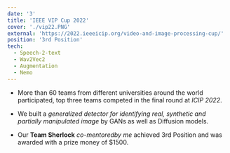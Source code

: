 ```yaml
---
date: '3'
title: 'IEEE VIP Cup 2022'
cover: './vip22.PNG'
external: 'https://2022.ieeeicip.org/video-and-image-processing-cup/'
position: '3rd Position'
tech:
  - Speech-2-text
  - Wav2Vec2
  - Augmentation
  - Nemo
---
```


- <p align="left"> More than 60 teams from different universities around  the world participated, top three teams competed in the final round at <i>ICIP 2022</i>.</p>

- <p align="left">We built a <i>generalized detector for identifying real, synthetic and partially manipulated image</i> by GANs as well as Diffusion models.</p>

- <p align="left">Our <b>Team Sherlock</b> <i>co-mentoredby me</i> achieved 3rd Position and was awarded with a prize money of $1500.</p>
